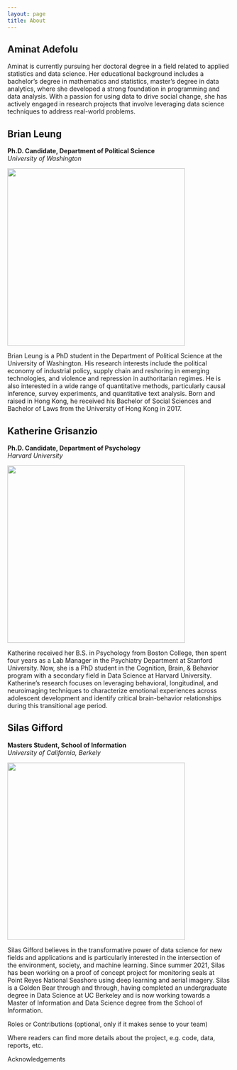 ```yaml
---
layout: page
title: About
---
```


## Aminat Adefolu
Aminat is currently pursuing her doctoral degree in a field related to applied statistics and data science. Her educational background includes a bachelor’s degree in mathematics and statistics, master’s degree in data analytics, where she developed a strong foundation in programming and data analysis. With a passion for using data to drive social change, she has actively engaged in research projects that involve leveraging data science techniques to address real-world problems.

## Brian Leung

**Ph.D. Candidate, Department of Political Science**\
*University of Washington*

<img src="{{ site.url }}{{ site.baseurl }}/assets/img/Leung_photo23.jpg"  style="height:400px;">

Brian Leung is a PhD student in the Department of Political Science at the University of Washington. His research interests include the political economy of industrial policy, supply chain and reshoring in emerging technologies, and violence and repression in authoritarian regimes. He is also interested in a wide range of quantitative methods, particularly causal inference, survey experiments, and quantitative text analysis. Born and raised in Hong Kong, he received his Bachelor of Social Sciences and Bachelor of Laws from the University of Hong Kong in 2017. 

## Katherine Grisanzio

**Ph.D. Candidate, Department of Psychology**\
*Harvard University*

<img src="{{ site.url }}{{ site.baseurl }}/assets/img/katherine.jpg"  style="height:400px;">

Katherine received her B.S. in Psychology from Boston College, then spent four years as a Lab Manager in the Psychiatry Department at Stanford University. Now, she is a PhD student in the Cognition, Brain, & Behavior program with a secondary field in Data Science at Harvard University. Katherine’s research focuses on leveraging behavioral, longitudinal, and neuroimaging techniques to characterize emotional experiences across adolescent development and identify critical brain-behavior relationships during this transitional age period.

## Silas Gifford

**Masters Student, School of Information**\
*University of California, Berkely*

<img src="{{ site.url }}{{ site.baseurl }}/assets/img/Gifford-Silas-Headshot.jpg"  style="height:400px;">

Silas Gifford believes in the transformative power of data science for new fields and applications and is particularly interested in the intersection of the environment, society, and machine learning. Since summer 2021, Silas has been working on a proof of concept project for monitoring seals at Point Reyes National Seashore using deep learning and aerial imagery. Silas is a Golden Bear through and through, having completed an undergraduate degree in Data Science at UC Berkeley and is now working towards a Master of Information and Data Science degree from the School of Information.



Roles or Contributions (optional, only if it makes sense to your team)

Where readers can find more details about the project, e.g. code, data, reports, etc.

Acknowledgements

